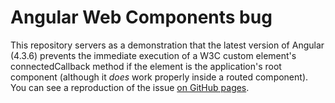 # Angular Web Components bug

This repository servers as a demonstration that the latest version of Angular (4.3.6) prevents the immediate execution of a W3C custom element's connectedCallback method if the element is the application's root component (although it _does_ work properly inside a routed component). You can see a reproduction of the issue [on GitHub pages](https://calebdwilliams.github.io/Angular-Web-component-bug/).
